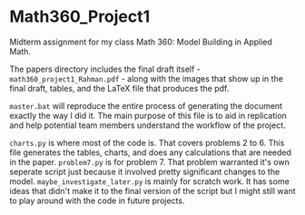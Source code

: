 # Math360_Project1
Midterm assignment for my class Math 360: Model Building in Applied Math.

The papers directory includes the final draft itself -` math360_project1_Rahman.pdf` - along with the images that show up in the final draft, tables, and the LaTeX file that produces the pdf. 

`master.bat` will reproduce the entire process of generating the document exactly the way I did it. The main purpose of this file is to aid in replication and help potential team members understand the workflow of the project. 


`charts.py` is where most of the code is. That covers problems 2 to 6. This file generates the tables, charts, and does any calculations that are needed in the paper. 
`problem7.py` is for problem 7. That problem warranted it's own seperate script just because it involved pretty significant changes to the model. `maybe_investigate_later.py` is mainly for scratch work. It has some ideas that didn't make it to the final version of the script but I might still want to play around with the code in future projects. 

